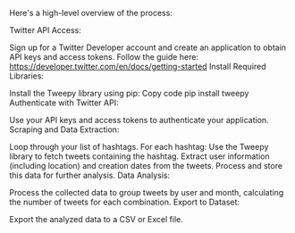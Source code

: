 Here's a high-level overview of the process:

Twitter API Access:

Sign up for a Twitter Developer account and create an application to obtain API keys and access tokens.
Follow the guide here: https://developer.twitter.com/en/docs/getting-started
Install Required Libraries:

Install the Tweepy library using pip:
Copy code
pip install tweepy
Authenticate with Twitter API:

Use your API keys and access tokens to authenticate your application.
Scraping and Data Extraction:

Loop through your list of hashtags.
For each hashtag:
Use the Tweepy library to fetch tweets containing the hashtag.
Extract user information (including location) and creation dates from the tweets.
Process and store this data for further analysis.
Data Analysis:

Process the collected data to group tweets by user and month, calculating the number of tweets for each combination.
Export to Dataset:

Export the analyzed data to a CSV or Excel file.

